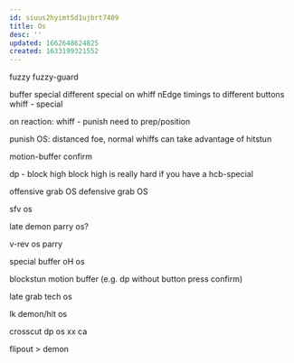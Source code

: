 ```yaml
---
id: siuus2hyimt5d1ujbrt7409
title: Os
desc: ''
updated: 1662648624825
created: 1633199321552
---
```

fuzzy
fuzzy-guard

buffer special
  different special on whiff
  nEdge timings to different buttons
whiff - special

on reaction: whiff - punish
need to prep/position

punish OS:
distanced foe, normal whiffs
can take advantage of hitstun


motion-buffer confirm

dp - block
  high block high is really hard if you have a hcb-special

offensive grab OS
defensive grab OS

sfv os

late demon parry os?

v-rev os parry

special buffer oH os

blockstun motion buffer (e.g. dp without button press confirm)

late grab tech os

lk demon/hit os

crosscut dp os
 xx ca
 
flipout > demon 
